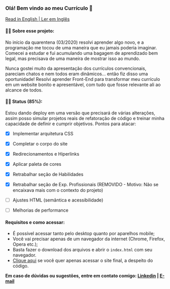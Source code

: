 ﻿### Olá! Bem vindo ao meu Currículo 👋

[Read in English | Ler em Inglês](README.md)

#### 🕵️‍♂️ Sobre esse projeto:
No início da quarentena (03/2020) resolvi aprender algo novo, e a programação me tocou de uma maneira que eu jamais poderia imaginar. Comecei a estudar e fui acumulando uma bagagem de aprendizado bem legal, mas precisava de uma maneira de mostrar isso ao mundo. 

Nunca gostei muito da apresentação dos currículos convencionais, pareciam chatos e nem todos eram dinâmicos... então fiz disso uma oportunidade! Resolvi aprender Front-End para transformar meu currículo em um website bonito e apresentável, com tudo que fosse relevante ali ao alcance de todos.

#### 👨‍💻 Status (85%):
Estou dando deploy em uma versão que precisará de várias alterações, assim posso simular projetos reais de refatoração de código e treinar minha capacidade de definir e cumprir objetivos. Pontos para atacar:
- [x] Implementar arquitetura CSS
- [x] Completar o corpo do site
- [x] Redirecionamentos e Hiperlinks
- [x] Aplicar paleta de cores
- [x] Retrabalhar seção de Habilidades
- [x] Retrabalhar seção de Exp. Profissionais (REMOVIDO - Motivo: Não se encaixava mais com o contexto do projeto)
- [ ] Ajustes HTML (semântica e acessibilidade)
- [ ] Melhorias de performance


#### Requisitos e como acessar:

  - É possível acessar tanto pelo desktop quanto por aparelhos mobile;
  - Você vai precisar apenas de um navegador da internet (Chrome, Firefox, Opera etc.);
  - Basta fazer o download dos arquivos e abrir o `index.html` com seu navegador.
  - [Clique aqui]() se você quer apenas acessar o site final, a despeito do código.

**Em caso de dúvidas ou sugestões, entre em contato comigo: [Linkedin](https://www.linkedin.com/in/lucas-r-freitas/) | [E-mail](mailto:pro.lucasrfreitas@gmail.com)**
